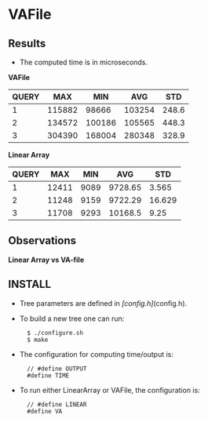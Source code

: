 # VAFile

## Results
- The computed time is in microseconds.

**VAFile**

QUERY  | MAX    | MIN    | AVG       | STD
------ | ------ | -----  | --------- | --------
1      | 115882 | 98666  | 103254    | 248.6
2      | 134572 | 100186 | 105565    | 448.3
3      | 304390 | 168004 | 280348    | 328.9


**Linear Array**

QUERY  | MAX    | MIN   | AVG       | STD
------ | ------ | ----- | --------- | --------
1      | 12411  | 9089  | 9728.65   | 3.565
2      | 11248  | 9159  | 9722.29   | 16.629
3      | 11708  | 9293  | 10168.5   | 9.25

## Observations

**Linear Array vs VA-file**

## INSTALL

- Tree parameters are defined in *[config.h]*(config.h).

- To build a new tree one can run:

        $ ./configure.sh
        $ make

- The configuration for computing time/output is:

        // #define OUTPUT
        #define TIME

- To run either LinearArray or VAFile, the configuration is:

        // #define LINEAR
        #define VA
